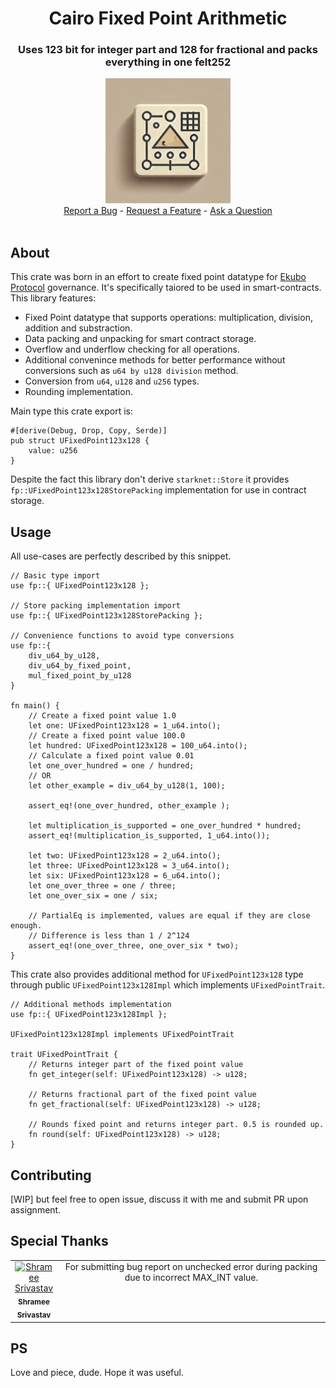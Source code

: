<div align="center">
  <h1 align="center">Cairo Fixed Point Arithmetic</h1>
  <h3 align="center">Uses 123 bit for integer part and 128 for fractional and packs everything in one felt252 </h3>
  <img src="https://raw.githubusercontent.com/baitcode/cairo-fixed-point-arithmetic/refs/heads/main/assets/fixed_point_arithmetics.webp" height="200">
  <br />

  <div style="text-align: center;">  
  <a href="https://github.com/baitcode/cairo-fixed-point-arithmetic/issues/new?assignees=&labels=bug&template=bug_report.md&title=bug%3A+">Report a Bug</a>
  -
  <a href="https://github.com/baitcode/cairo-fixed-point-arithmetic/issues/new?assignees=&labels=enhancement&template=new_feature.md&title=feat%3A+">Request a Feature</a>
  -
  <a href="https://github.com/baitcode/cairo-fixed-point-arithmetic/discussions">Ask a Question</a>
  </div>
  <br />

</div>

## About

This crate was born in an effort to create fixed point datatype for [Ekubo Protocol](https://ekubo.org/) governance. It's specifically taiored to be used in smart-contracts. This library features:

- Fixed Point datatype that supports operations: multiplication, division, addition and substraction.
- Data packing and unpacking for smart contract storage.
- Overflow and underflow checking for all operations.
- Additional convenince methods for better performance without conversions such as `u64 by u128 division` method.
- Conversion from `u64`, `u128` and `u256` types.
- Rounding implementation.

Main type this crate export is:

```cairo
#[derive(Debug, Drop, Copy, Serde)]
pub struct UFixedPoint123x128 { 
    value: u256
}
```

Despite the fact this library don't derive `starknet::Store` it provides `fp::UFixedPoint123x128StorePacking` implementation for use in contract storage.

## Usage

All use-cases are perfectly described by this snippet.

```cairo
// Basic type import
use fp::{ UFixedPoint123x128 };

// Store packing implementation import
use fp::{ UFixedPoint123x128StorePacking };

// Convenience functions to avoid type conversions
use fp::{
    div_u64_by_u128, 
    div_u64_by_fixed_point, 
    mul_fixed_point_by_u128
}

fn main() {
    // Create a fixed point value 1.0
    let one: UFixedPoint123x128 = 1_u64.into();
    // Create a fixed point value 100.0
    let hundred: UFixedPoint123x128 = 100_u64.into();
    // Calculate a fixed point value 0.01
    let one_over_hundred = one / hundred;
    // OR
    let other_example = div_u64_by_u128(1, 100);

    assert_eq!(one_over_hundred, other_example );
    
    let multiplication_is_supported = one_over_hundred * hundred;
    assert_eq!(multiplication_is_supported, 1_u64.into());
    
    let two: UFixedPoint123x128 = 2_u64.into();
    let three: UFixedPoint123x128 = 3_u64.into();
    let six: UFixedPoint123x128 = 6_u64.into();
    let one_over_three = one / three;
    let one_over_six = one / six;

    // PartialEq is implemented, values are equal if they are close enough.
    // Difference is less than 1 / 2^124
    assert_eq!(one_over_three, one_over_six * two);
}
```

This crate also provides additional method for `UFixedPoint123x128` type through public 
`UFixedPoint123x128Impl` which implements `UFixedPointTrait`. 

```cairo
// Additional methods implementation
use fp::{ UFixedPoint123x128Impl };

UFixedPoint123x128Impl implements UFixedPointTrait 

trait UFixedPointTrait {
    // Returns integer part of the fixed point value
    fn get_integer(self: UFixedPoint123x128) -> u128;

    // Returns fractional part of the fixed point value
    fn get_fractional(self: UFixedPoint123x128) -> u128;
    
    // Rounds fixed point and returns integer part. 0.5 is rounded up.
    fn round(self: UFixedPoint123x128) -> u128;
}
```

## Contributing

[WIP] but feel free to open issue, discuss it with me and submit PR upon assignment.

## Special Thanks

<markdown-accessiblity-table data-catalyst=""><table>
<tbody>
<tr>
<td align="center" valign="top" width="14.28%">
<a href="https://github.com/shramee">
<img src="https://avatars.githubusercontent.com/u/11048263?v=4?v=4?s=100" width="100px;" alt="Shramee Srivastav" style="max-width: 100%;">
<br>
<sub><b>Shramee Srivastav</b></sub>
</a>
<br>
</td>      
<td align="center" valign="top">
For submitting bug report on unchecked error during packing due to incorrect MAX_INT value.
</td>
</tr>
</tbody>
</table>
</markdown-accessiblity-table>

## PS

Love and piece, dude. Hope it was useful.
